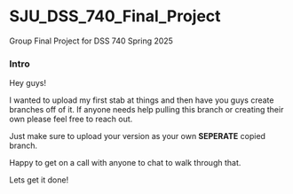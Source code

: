 # SJU_DSS_740_Final_Project
Group Final Project for DSS 740 Spring 2025


### Intro 

Hey guys! 

I wanted to upload my first stab at things and then have you guys create branches off of it. If anyone needs help pulling this branch or creating their own please feel free to reach out. 

Just make sure to upload your version as your own **SEPERATE** copied branch. 

Happy to get on a call with anyone to chat to walk through that.

Lets get it done!
